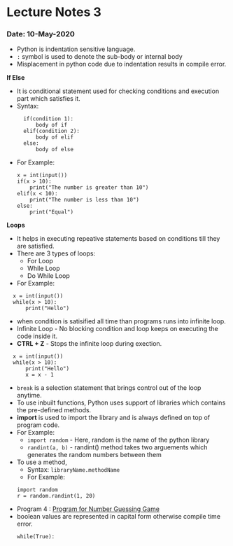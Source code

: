 # Lecture Notes 3
### Date: 10-May-2020

* Python is indentation sensitive language.
* `:` symbol is used to denote the sub-body or internal body
* Misplacement in python code due to indentation results in compile error.

__If Else__
* It is conditional statement used for checking conditions and execution part which satisfies it.
* Syntax:
  ```
    if(condition 1):
        body of if
    elif(condition 2):
        body of elif
    else:
        body of else
  ```      
* For Example:
  ```
  x = int(input())
  if(x > 10):
      print("The number is greater than 10")
  elif(x < 10):
      print("The number is less than 10")
  else:
      print("Equal")
  ```
__Loops__
* It helps in executing repeative statements based on conditions till they are satisfied.
* There are 3 types of loops:
  * For Loop
  * While Loop
  * Do While Loop
* For Example:
```
  x = int(input())
  while(x > 10):
      print("Hello")
```
* when condition is satisified all time than programs runs into infinite loop.
* Infinite Loop - No blocking condition and loop keeps on executing the code inside it.
* __CTRL + Z__ - Stops the infinite loop during exection.
```
  x = int(input())
  while(x > 10):
      print("Hello")
      x = x - 1
```
* `break` is a selection statement that brings control out of the loop anytime. 
* To use inbuilt functions, Python uses support of libraries which contains the pre-defined methods.
* __import__ is used to import the library and is always defined on top of program code.
* For Example:
  * `import random` - Here, random is the name of the python library <br>
  * `randint(a, b)` - randint() method takes two arguements which generates the random numbers between them
* To use a method, 
  * Syntax: `libraryName.methodName` 
  * For Example: 
  ```
  import random
  r = random.randint(1, 20)
  ```
* Program 4 : [Program for Number Guessing Game]()
* boolean values are represented in capital form otherwise compile time error.
  ```
  while(True):
  ```



  